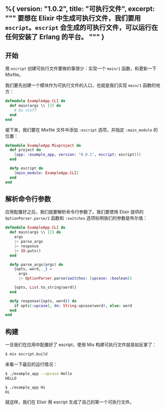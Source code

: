 %{
  version: "1.0.2",
  title: "可执行文件",
  excerpt: """
  要想在 Elixir 中生成可执行文件，我们要用 `escript`。`escript` 会生成的可执行文件，可以运行在任何安装了 Erlang 的平台。
  """
}
---

## 开始

用 `escript` 创建可执行文件要做的事很少：实现一个 `main/1` 函数，和更新一下 Mixfile。  

我们要先创建一个模块作为可执行文件的入口，也就是我们实现 `main/1` 函数的地方：  

```elixir
defmodule ExampleApp.CLI do
  def main(args \\ []) do
    # Do stuff
  end
end
```

接下来，我们要在 Mixfile 文件中添加 `:escript` 选项，并指定 `:main_module` 的位置：  

```elixir
defmodule ExampleApp.Mixproject do
  def project do
    [app: :example_app, version: "0.0.1", escript: escript()]
  end

  defp escript do
    [main_module: ExampleApp.CLI]
  end
end
```

## 解析命令行参数

应用配置好之后，我们就要解析命令行参数了。我们要使用 Elixir 提供的 `OptionParser.parse/2` 函数和 `:switches` 选项标明我们的参数是布尔值：  

```elixir
defmodule ExampleApp.CLI do
  def main(args \\ []) do
    args
    |> parse_args
    |> response
    |> IO.puts()
  end

  defp parse_args(args) do
    {opts, word, _} =
      args
      |> OptionParser.parse(switches: [upcase: :boolean])

    {opts, List.to_string(word)}
  end

  defp response({opts, word}) do
    if opts[:upcase], do: String.upcase(word), else: word
  end
end
```

## 构建

一旦我们在应用中配置好了 escript，使用 Mix 构建可执行文件就易如反掌了：  

```bash
$ mix escript.build
```

来看一下最后的运行情况：  

```bash
$ ./example_app --upcase Hello
HELLO

$ ./example_app Hi
Hi
```

就这样，我们在 Elixir 用 escript 生成了自己的第一个可执行文件。  
